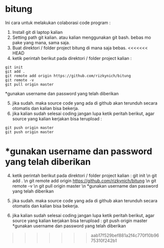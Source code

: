 bitung
======

Ini cara untuk melakukan colaborasi code program : 

1. Install git di laptop kalian
2. Setting path git kalian. atau kalian menggunakan git bash. bebas mo pake yang mana, sama saja.
3. Buat direktori / folder project bitung di mana saja bebas.
<<<<<<< HEAD
4. ketik perintah berikut pada direktori / folder project kalian :
```shell
git init
git add .
git remote add origin https://github.com/rizkynich/bitung
git remote -v
git pull origin master
```
*gunakan username dan password yang telah diberikan

5. jika sudah. maka source code yang ada di github akan terunduh secara otomatis dan kalian bisa bekerja.
6. jika kalian sudah selesai coding jangan lupa ketik peritah berikut, agar source yang kalian kerjakan bisa terupload  : 
```shell
git push origin master
git push origin master
```
*gunakan username dan password yang telah diberikan
=======
4. ketik perintah berikut pada direktori / folder project kalian : 
  git init \n
  git add . \n
  git remote add origin https://github.com/rizkynich/bitung \n
  git remote -v \n
  git pull origin master \n
  *gunakan username dan password yang telah diberikan

5. jika sudah. maka source code yang ada di github akan terunduh secara otomatis dan kalian bisa bekerja.
6. jika kalian sudah selesai coding jangan lupa ketik peritah berikut, agar source yang kalian kerjakan bisa terupload  : 
  git push origin master
  *gunakan username dan password yang telah diberikan
>>>>>>> aab17f529bef881a2f4c770f10b9675310f242b1
